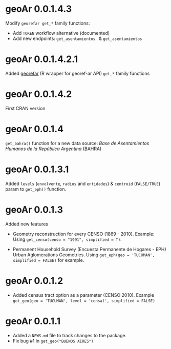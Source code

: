 # geoAr 0.0.1.4.3

Modify `georefar get_*` family functions:

 - Add  `TOKEN` workflow alternative (documented)
 - Add new endpoints:  `get_asentamientos ` & `get_asentamientos`

# geoAr 0.0.1.4.2.1

Added [georefar](https://github.com/pdelboca/georefar) (R wrapper for georef-ar API) `get_*` family functions 

# geoAr 0.0.1.4.2

First CRAN version

# geoAr 0.0.1.4

`get_bahra()` function for a new data source: _Base de Asentamientos Humanos de la República Argentina_ (BAHRA) 


# geoAr 0.0.1.3.1

Added `levels` (`envolvente`, `radios` and `entidades`) & `centroid` (`FALSE/TRUE`)  param to `get_eph()` function. 


# geoAr 0.0.1.3

Added new features

* Geometry reconstruction for every CENSO (1869 - 2010). Example: Using `get_censo(censo = "1991", simplified = T)`.


* Permanent Household Survey (Encuesta Permanente de Hogares - EPH) Urban Aglomerations Geometries. Using `get_eph(geo = 'TUCUMAN', simplified = FALSE)` for example.

# geoAr 0.0.1.2

* Added census tract option as a parameter (CENSO 2010). Example `get_geo(geo = 'TUCUMAN', level = 'censal', simplified = FALSE)`


# geoAr 0.0.1.1

* Added a `NEWS.md` file to track changes to the package.
* Fix bug #1 in   `get_geo("BUENOS AIRES")`
